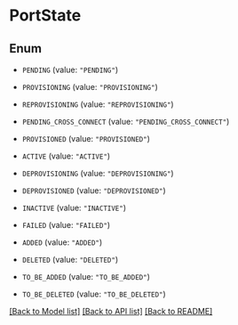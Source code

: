 # PortState

## Enum


* `PENDING` (value: `"PENDING"`)

* `PROVISIONING` (value: `"PROVISIONING"`)

* `REPROVISIONING` (value: `"REPROVISIONING"`)

* `PENDING_CROSS_CONNECT` (value: `"PENDING_CROSS_CONNECT"`)

* `PROVISIONED` (value: `"PROVISIONED"`)

* `ACTIVE` (value: `"ACTIVE"`)

* `DEPROVISIONING` (value: `"DEPROVISIONING"`)

* `DEPROVISIONED` (value: `"DEPROVISIONED"`)

* `INACTIVE` (value: `"INACTIVE"`)

* `FAILED` (value: `"FAILED"`)

* `ADDED` (value: `"ADDED"`)

* `DELETED` (value: `"DELETED"`)

* `TO_BE_ADDED` (value: `"TO_BE_ADDED"`)

* `TO_BE_DELETED` (value: `"TO_BE_DELETED"`)


[[Back to Model list]](../README.md#documentation-for-models) [[Back to API list]](../README.md#documentation-for-api-endpoints) [[Back to README]](../README.md)


